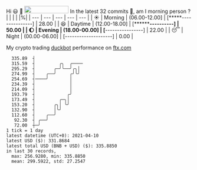 Hi :smiley: :wave: <img src="https://jojoee.jojoee.com/api/utcnow" width="120" height="20">
In the latest 32 commits :bug:, am I morning person ? 
| | | | |%|
| --- | --- | --- | --- | --- |
| :sunny: | Morning | (06.00-12.00] | [*****---------------] | 28.00 |
| :satisfied: | Daytime | (12.00-18.00] | [**********----------] | 50.00 |
| :moon: | Evening | (18.00-00.00] | [****----------------] | 22.00 |
| :sleeping: | Night | (00.00-06.00] | [--------------------] | 0.00 |

My crypto trading [duckbot](https://github.com/jojoee/duckbot) performance on [ftx.com](https://ftx.com/#a=13144711)
```
  335.89  ┤
  315.59  ┤         ╭╮  ╭────
  295.29  ┤       ╭─╯╰──╯╭╮│
  274.99  ┤    ╭──╯     ╭╯╰╯
  254.69  ┤────╯        │
  234.39  ┤             │
  214.09  ┤             │
  193.79  ┤            ╭╯
  173.49  ┤         ╭─╮│
  153.20  ┤       ╭╮│ ╰╯
  132.90  ┤       │╰╯
  112.60  ┤    ╭──╯
   92.30  ┤ ╭──╯
   72.00  ┼─╯
1 tick = 1 day
latest datetime (UTC+0): 2021-04-10
latest USD ($): 331.8684
latest total USD (BNB + USD) ($): 335.8850
in last 30 records,
  max: 256.9280, min: 335.8850
  mean: 299.5922, std: 27.2547
``` 

